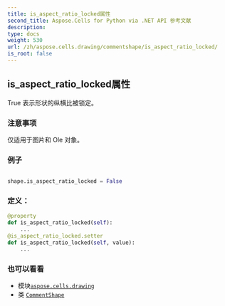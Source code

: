 ```yaml
---
title: is_aspect_ratio_locked属性
second_title: Aspose.Cells for Python via .NET API 参考文献
description:
type: docs
weight: 530
url: /zh/aspose.cells.drawing/commentshape/is_aspect_ratio_locked/
is_root: false
---
```

## is_aspect_ratio_locked属性

True 表示形状的纵横比被锁定。

### 注意事项

仅适用于图片和 Ole 对象。

### 例子

```python

shape.is_aspect_ratio_locked = False

```
### 定义：
```python
@property
def is_aspect_ratio_locked(self):
    ...
@is_aspect_ratio_locked.setter
def is_aspect_ratio_locked(self, value):
    ...
```

### 也可以看看
* 模块[`aspose.cells.drawing`](../../)
* 类 [`CommentShape`](/cells/python-net/zh/aspose.cells.drawing/commentshape)
